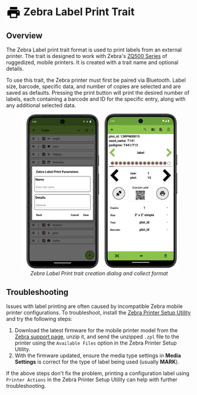 <img ref="print" style="vertical-align: middle;" src="_static/icons/formats/printer.png" width="40px"> Zebra Label Print Trait
==================================================================================

Overview
--------

The Zebra Label print trait format is used to print labels from an external printer.
The trait is designed to work with Zebra's [ZQ500 Series](https://www.zebra.com/us/en/products/printers/mobile/zq500.html) of ruggedized, mobile printers.
It is created with a trait name and optional details.

To use this trait, the Zebra printer must first be paired via Bluetooth.
Label size, barcode, specific data, and number of copies are selected and are saved as defaults.
Pressing the print button will print the desired number of labels, each containing a barcode and ID for the specific entry, along with any additional selected data.

<figure align="center" class="image">
  <img src="_static/images/traits/formats/zebra_format_joined.png" width="700px"> 
  <figcaption><i>Zebra Label Print trait creation dialog and collect format</i></figcaption> 
</figure>

Troubleshooting
---------------

Issues with label printing are often caused by incompatible Zebra mobile printer configurations.
To troubleshoot, install the [Zebra Printer Setup Utility](<https://play.google.com/store/apps/details?id=com.zebra.printersetup>) and try the following steps:

1.  Download the latest firmware for the mobile printer model from the [Zebra support page](<https://www.zebra.com/us/en/support-downloads/printers.html>), unzip it, and send the unzipped `.zpl` file to the printer using the `Available Files` option in the Zebra Printer Setup Utility.
2.  With the firmware updated, ensure the media type settings in **Media Settings** is correct for the type of label being used (usually **MARK**).

If the above steps don't fix the problem, printing a configuration label using `Printer Actions` in the Zebra Printer Setup Utility can help with further troubleshooting.